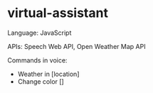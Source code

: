 # virtual-assistant

Language: JavaScript

APIs: Speech Web API, Open Weather Map API

Commands in voice: 
- Weather in [location]
- Change color []